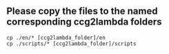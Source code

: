 ## Please copy the files to the named corresponding ccg2lambda folders

```
cp ./en/* [ccg2lambda_folder]/en
cp ./scripts/* [ccg2lambda_folder]/scripts
```

